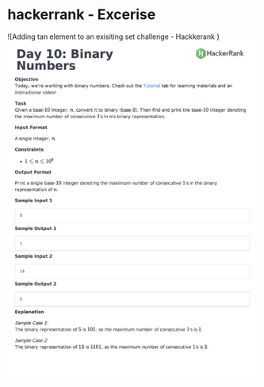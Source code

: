 # hackerrank - Excerise 

 ![Adding tan element to an exisiting set challenge - Hackkerank }
 <img src="https://github.com/Bal2018/hackerrank/blob/master/Images/30-binary-numbers.png?raw=true">
